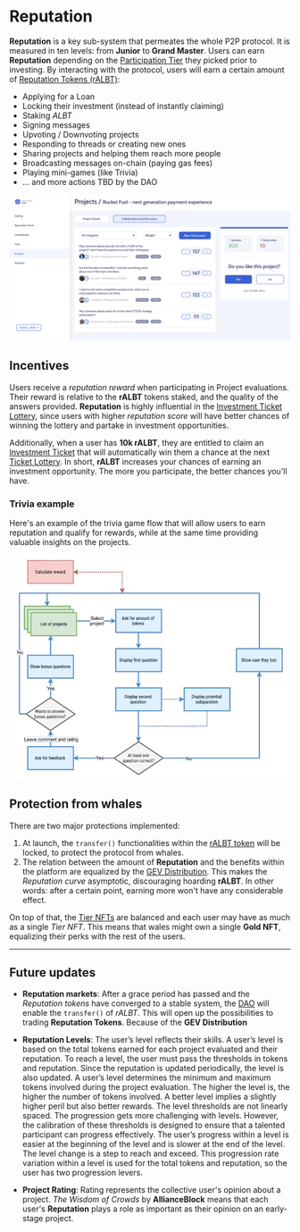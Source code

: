 
# Reputation

**Reputation** is a key sub-system that permeates the whole P2P protocol. It is measured in ten levels: from **Junior** to **Grand Master**. Users can earn **Reputation** depending on the [Participation Tier](Glossary.md#participation-tier) they picked prior to investing. By interacting with the protocol, users will earn a certain amount of [Reputation Tokens (rALBT)](Reputation.md):

* Applying for a Loan
* Locking their investment (instead of instantly claiming)
* Staking *ALBT*
* Signing messages
* Upvoting / Downvoting projects
* Responding to threads or creating new ones
* Sharing projects and helping them reach more people
* Broadcasting messages on-chain (paying gas fees)
* Playing mini-games (like Trivia)
* ... and more actions TBD by the DAO

![Project Interactions](img/forum.png)

## Incentives
Users receive a *reputation reward* when participating in Project evaluations. Their reward is relative to the **rALBT** tokens staked, and the quality of the answers provided. **Reputation** is highly influential in the [Investment Ticket Lottery](Glossary.md#investment-ticket-lottery), since users with higher *reputation score* will have better chances of winning the lottery and partake in investment opportunities.

Additionally, when a user has **10k rALBT**, they are entitled to claim an [Investment Ticket](Glossary.md#investment-ticket) that will automatically win them a chance at the next [Ticket Lottery](Glossary.md#ticket-lottery). In short, **rALBT** increases your chances of earning an investment opportunity. The more you participate, the better chances you'll have.

### Trivia example
Here's an example of the trivia game flow that will allow users to earn reputation and qualify for rewards, while at the same time providing valuable insights on the projects.

![Trivia](img/trivia.png)

## Protection from whales
There are two major protections implemented:
1) At launch, the `transfer()` functionalities within the [rALBT token](Glossary.md#ralbt) will be locked, to protect the protocol from whales.
2) The relation between the amount of **Reputation** and the benefits within the platform are equalized by the [GEV Distribution](https://en.wikipedia.org/wiki/Generalized_extreme_value_distribution). This makes the *Reputation curve* asymptotic, discouraging hoarding **rALBT**. In other words: after a certain point, earning more won't have any considerable effect.

On top of that, the [Tier NFTs](Glossary.md#tier-nft) are balanced and each user may have as much as a single *Tier NFT*. This means that wales might own a single **Gold NFT**, equalizing their perks with the rest of the users.

---

## Future updates
* **Reputation markets**: After a grace period has passed and the *Reputation tokens* have converged to a stable system, the [DAO](DAO.md) will enable the `transfer()` of *rALBT*. This will open up the possibilities to trading **Reputation Tokens**. Because of the **GEV Distribution**

* **Reputation Levels**: The user’s level reflects their skills. A user’s level is based on the total tokens earned for each project evaluated and their reputation. To reach a level, the user must pass the thresholds in tokens and reputation. Since the reputation is updated periodically, the level is also updated. A user’s level determines the minimum and maximum tokens involved during the project evaluation. The higher the level is, the higher the number of tokens involved. A better level implies a slightly higher peril but also better rewards. The level thresholds are not linearly spaced. The progression gets more challenging with levels. However, the calibration of these thresholds is designed to ensure that a talented participant can progress effectively.
The user’s progress within a level is easier at the beginning of the level and is slower at the end of the level. The level change is a step to reach and exceed. This progression rate variation within a level is used for the total tokens and reputation, so the user has two progression levers.

* **Project Rating**: Rating represents the collective user's opinion about a project. *The Wisdom of Crowds* by **AllianceBlock** means that each user's **Reputation** plays a role as important as their opinion on an early-stage project.

